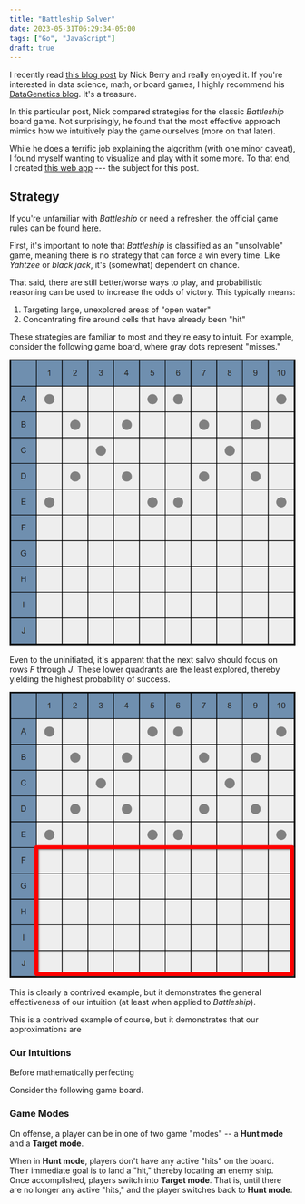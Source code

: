 ```yaml
---
title: "Battleship Solver"
date: 2023-05-31T06:29:34-05:00
tags: ["Go", "JavaScript"]
draft: true
---
```


I recently read [this blog post](http://www.datagenetics.com/blog/december32011/) by Nick Berry and really enjoyed it.  If you're interested in data science, math, or board games, I highly recommend his [DataGenetics blog](https://datagenetics.com/blog.html).  It's a treasure.

In this particular post, Nick compared strategies for the classic *Battleship* board game.  Not surprisingly, he found that the most effective approach mimics how we intuitively play the game ourselves (more on that later).

While he does a terrific job explaining the algorithm (with one minor caveat), I found myself wanting to visualize and play with it some more.  To that end, I created [this web app](https://battleship.lukeorth.com) --- the subject for this post.

<!--more-->

## Strategy

If you're unfamiliar with *Battleship* or need a refresher, the official game rules can be found [here](https://www.hasbro.com/common/instruct/battleship.pdf).

First, it's important to note that *Battleship* is classified as an "unsolvable" game, meaning there is no strategy that can force a win every time.  Like *Yahtzee* or *black jack*, it's (somewhat) dependent on chance.

That said, there are still better/worse ways to play, and probabilistic reasoning can be used to increase the odds of victory.  This typically means:

1. Targeting large, unexplored areas of "open water"
2. Concentrating fire around cells that have already been "hit"

These strategies are familiar to most and they're easy to intuit.  For example, consider the following game board, where gray dots represent "misses."

![intuition_image](images/intuition_1.png?w=400&l=lazy "Game Board 1")

Even to the uninitiated, it's apparent that the next salvo should focus on rows _F_ through _J_.  These lower quadrants are the least explored, thereby yielding the highest probability of success.

![intuition_image](images/intuition_2.png?w=400&l=lazy "Game Board 2")

This is clearly a contrived example, but it demonstrates the general effectiveness of our intuition (at least when applied to _Battleship_).

This is a contrived example of course, but it demonstrates that our approximations are 

### Our Intuitions

Before mathematically perfecting 

Consider the following game board.


### Game Modes


On offense, a player can be in one of two game "modes" -- a **Hunt mode** and a **Target mode**.

When in **Hunt mode**, players don't have any active "hits" on the board.  Their immediate goal is to land a "hit," thereby locating an enemy ship.  Once accomplished, players switch into **Target mode**.  That is, until there are no longer any active "hits," and the player switches back to **Hunt mode**.

